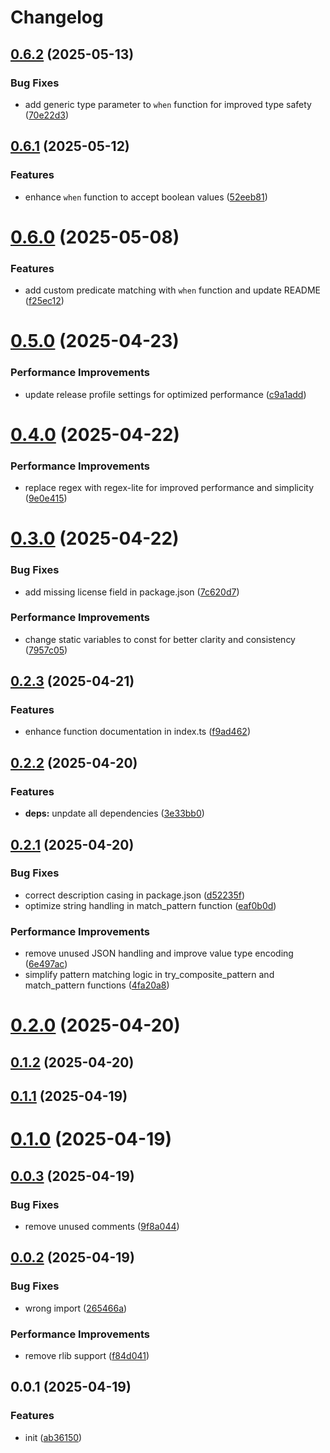 # Changelog

## [0.6.2](https://github.com/dingff/match-kit/compare/0.6.1...0.6.2) (2025-05-13)


### Bug Fixes

* add generic type parameter to `when` function for improved type safety ([70e22d3](https://github.com/dingff/match-kit/commit/70e22d3d7fd171bdbf8c7a5428d3245cd9a42424))

## [0.6.1](https://github.com/dingff/match-kit/compare/0.6.0...0.6.1) (2025-05-12)


### Features

* enhance `when` function to accept boolean values ([52eeb81](https://github.com/dingff/match-kit/commit/52eeb81383cdb3a35d383104702a418f212d4540))

# [0.6.0](https://github.com/dingff/match-kit/compare/0.5.0...0.6.0) (2025-05-08)


### Features

* add custom predicate matching with `when` function and update README ([f25ec12](https://github.com/dingff/match-kit/commit/f25ec127d51807fc2f0561b91901099e1c86ab6c))

# [0.5.0](https://github.com/dingff/match-kit/compare/0.4.0...0.5.0) (2025-04-23)


### Performance Improvements

* update release profile settings for optimized performance ([c9a1add](https://github.com/dingff/match-kit/commit/c9a1add6e7e604e42cdc6632972dc11ce357b265))

# [0.4.0](https://github.com/dingff/match-kit/compare/0.3.0...0.4.0) (2025-04-22)


### Performance Improvements

* replace regex with regex-lite for improved performance and simplicity ([9e0e415](https://github.com/dingff/match-kit/commit/9e0e4154306da8cf72af60cc378dac46417bd424))

# [0.3.0](https://github.com/dingff/match-kit/compare/0.2.3...0.3.0) (2025-04-22)


### Bug Fixes

* add missing license field in package.json ([7c620d7](https://github.com/dingff/match-kit/commit/7c620d7e54960adea917b14022ffa6a728abaf29))


### Performance Improvements

* change static variables to const for better clarity and consistency ([7957c05](https://github.com/dingff/match-kit/commit/7957c051bea960f1e7541eebe30ad4904337d2e3))

## [0.2.3](https://github.com/dingff/match-kit/compare/0.2.2...0.2.3) (2025-04-21)


### Features

* enhance function documentation in index.ts ([f9ad462](https://github.com/dingff/match-kit/commit/f9ad462c068e0396bee11f55a5ad5734c51320de))

## [0.2.2](https://github.com/dingff/match-kit/compare/0.2.1...0.2.2) (2025-04-20)


### Features

* **deps:** unpdate all dependencies ([3e33bb0](https://github.com/dingff/match-kit/commit/3e33bb01953262d6d1f2d738099c616b9afe32a8))

## [0.2.1](https://github.com/dingff/match-kit/compare/0.2.0...0.2.1) (2025-04-20)


### Bug Fixes

* correct description casing in package.json ([d52235f](https://github.com/dingff/match-kit/commit/d52235f247d9ced3fe46a32e3046817c3e56aa2e))
* optimize string handling in match_pattern function ([eaf0b0d](https://github.com/dingff/match-kit/commit/eaf0b0d4f175752ef51f5e2f905c765c28dd7dea))


### Performance Improvements

* remove unused JSON handling and improve value type encoding ([6e497ac](https://github.com/dingff/match-kit/commit/6e497ac63777b6cee40ead3708ee8e77e07cf051))
* simplify pattern matching logic in try_composite_pattern and match_pattern functions ([4fa20a8](https://github.com/dingff/match-kit/commit/4fa20a818c643343785ee0f0a10fd99d05be6e8e))

# [0.2.0](https://github.com/dingff/match-kit/compare/0.1.2...0.2.0) (2025-04-20)

## [0.1.2](https://github.com/dingff/match-kit/compare/0.1.1...0.1.2) (2025-04-20)

## [0.1.1](https://github.com/dingff/match-kit/compare/0.1.0...0.1.1) (2025-04-19)

# [0.1.0](https://github.com/dingff/match-kit/compare/0.0.3...0.1.0) (2025-04-19)

## [0.0.3](https://github.com/dingff/match-kit/compare/0.0.2...0.0.3) (2025-04-19)


### Bug Fixes

* remove unused comments ([9f8a044](https://github.com/dingff/match-kit/commit/9f8a0445ae0a00a6b1df6fae21912f1bfd1fbf06))

## [0.0.2](https://github.com/dingff/match-kit/compare/0.0.1...0.0.2) (2025-04-19)


### Bug Fixes

* wrong import ([265466a](https://github.com/dingff/match-kit/commit/265466ae76010de3e594cb45ab3e21f247434f15))


### Performance Improvements

* remove rlib support ([f84d041](https://github.com/dingff/match-kit/commit/f84d0413cd38ef6f5f2329f4787194c3d9ed0d12))

## 0.0.1 (2025-04-19)


### Features

* init ([ab36150](https://github.com/dingff/match-kit/commit/ab36150f2b9fb7fb35734ab22c9ef64a26c2559b))
